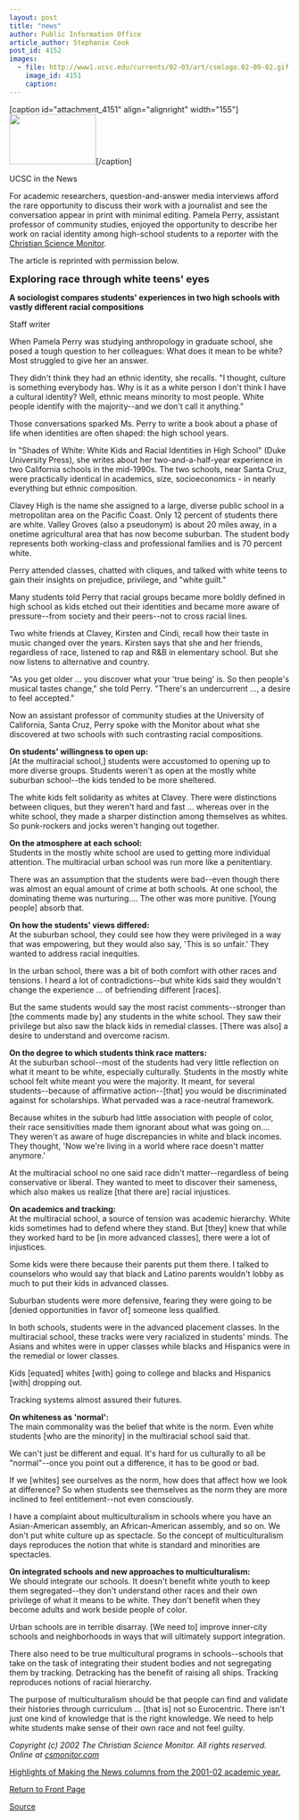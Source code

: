 ```yaml
---
layout: post
title: "news"
author: Public Information Office
article_author: Stephanie Cook
post_id: 4152
images:
  - file: http://www1.ucsc.edu/currents/02-03/art/csmlogo.02-09-02.gif
    image_id: 4151
    caption: 
---
```


[caption id="attachment_4151" align="alignright" width="155"]<a href="http://dev-ucsc-news.pantheonsite.io/wp-content/uploads/2002/09/csmlogo.02-09-02.gif"><img class="size-full wp-image-4151" src="http://dev-ucsc-news.pantheonsite.io/wp-content/uploads/2002/09/csmlogo.02-09-02.gif" alt="" width="155" height="90" /></a>[/caption]
<p class="pagehead">
  UCSC in the News
</p>
<p>
  For academic researchers, question-and-answer media interviews afford the rare opportunity to discuss their work with a journalist and see the conversation appear in print with minimal editing. Pamela Perry, assistant professor of community studies, enjoyed the opportunity to describe her work on racial identity among high-school students to a reporter with the <a href="http://www.csmonitor.com">Christian Science Monitor</a>.
</p>
<p>
  The article is reprinted with permission below.
</p>
<p>
  <b><font size="4">Exploring race through white teens' eyes</font></b><br>
</p>
<p>
  <b>A sociologist compares students' experiences in two high schools with vastly different racial compositions</b><br>
</p>
<p>
  Staff writer
</p>
<p>
  When Pamela Perry was studying anthropology in graduate school, she posed a tough question to her colleagues: What does it mean to be white?<br>
  Most struggled to give her an answer.<br>
</p>
<p>
  They didn't think they had an ethnic identity, she recalls. "I thought, culture is something everybody has. Why is it as a white person I don't think I have a cultural identity? Well, ethnic means minority to most people. White people identify with the majority--and we don't call it anything."<br>
</p>
<p>
  Those conversations sparked Ms. Perry to write a book about a phase of life when identities are often shaped: the high school years.<br>
</p>
<p>
  In "Shades of White: White Kids and Racial Identities in High School" (Duke University Press), she writes about her two-and-a-half-year experience in two California schools in the mid-1990s. The two schools, near Santa Cruz, were practically identical in academics, size, socioeconomics - in nearly everything but ethnic composition.<br>
</p>
<p>
  Clavey High is the name she assigned to a large, diverse public school in a metropolitan area on the Pacific Coast. Only 12 percent of students there are white. Valley Groves (also a pseudonym) is about 20 miles away, in a onetime agricultural area that has now become suburban. The student body represents both working-class and professional families and is 70 percent white.<br>
</p>
<p>
  Perry attended classes, chatted with cliques, and talked with white teens to gain their insights on prejudice, privilege, and "white guilt."<br>
</p>
<p>
  Many students told Perry that racial groups became more boldly defined in high school as kids etched out their identities and became more aware of pressure--from society and their peers--not to cross racial lines.<br>
</p>
<p>
  Two white friends at Clavey, Kirsten and Cindi, recall how their taste in music changed over the years. Kirsten says that she and her friends, regardless of race, listened to rap and R&amp;B in elementary school. But she now listens to alternative and country.<br>
</p>
<p>
  "As you get older ... you discover what your 'true being' is. So then people's musical tastes change," she told Perry. "There's an undercurrent ..., a desire to feel accepted."
</p>
<p>
  Now an assistant professor of community studies at the University of California, Santa Cruz, Perry spoke with the Monitor about what she discovered at two schools with such contrasting racial compositions.<br>
</p>
<p>
  <b>On students' willingness to open up:</b><br>
  [At the multiracial school,] students were accustomed to opening up to more diverse groups. Students weren't as open at the mostly white suburban school--the kids tended to be more sheltered.<br>
</p>
<p>
  The white kids felt solidarity as whites at Clavey. There were distinctions between cliques, but they weren't hard and fast ... whereas over in the white school, they made a sharper distinction among themselves as whites. So punk-rockers and jocks weren't hanging out together.<br>
</p>
<p>
  <b>On the atmosphere at each school:</b><br>
  Students in the mostly white school are used to getting more individual attention. The multiracial urban school was run more like a penitentiary.<br>
</p>
<p>
  There was an assumption that the students were bad--even though there was almost an equal amount of crime at both schools. At one school, the dominating theme was nurturing.... The other was more punitive. [Young people] absorb that.<br>
</p>
<p>
  <b>On how the students' views differed:</b><br>
  At the suburban school, they could see how they were privileged in a way that was empowering, but they would also say, 'This is so unfair.' They wanted to address racial inequities.<br>
</p>
<p>
  In the urban school, there was a bit of both comfort with other races and tensions. I heard a lot of contradictions--but white kids said they wouldn't change the experience ... of befriending different [races].<br>
</p>
<p>
  But the same students would say the most racist comments--stronger than [the comments made by] any students in the white school. They saw their privilege but also saw the black kids in remedial classes. [There was also] a desire to understand and overcome racism.<br>
</p>
<p>
  <b>On the degree to which students think race matters:</b><br>
  At the suburban school--most of the students had very little reflection on what it meant to be white, especially culturally. Students in the mostly white school felt white meant you were the majority. It meant, for several students--because of affirmative action--[that] you would be discriminated against for scholarships. What pervaded was a race-neutral framework.<br>
</p>
<p>
  Because whites in the suburb had little association with people of color, their race sensitivities made them ignorant about what was going on.... They weren't as aware of huge discrepancies in white and black incomes. They thought, 'Now we're living in a world where race doesn't matter anymore.'<br>
</p>
<p>
  At the multiracial school no one said race didn't matter--regardless of being conservative or liberal. They wanted to meet to discover their sameness, which also makes us realize [that there are] racial injustices.<br>
</p>
<p>
  <b>On academics and tracking:</b><br>
  At the multiracial school, a source of tension was academic hierarchy. White kids sometimes had to defend where they stand. But [they] knew that while they worked hard to be [in more advanced classes], there were a lot of injustices.
</p>
<p>
  Some kids were there because their parents put them there. I talked to counselors who would say that black and Latino parents wouldn't lobby as much to put their kids in advanced classes.<br>
</p>
<p>
  Suburban students were more defensive, fearing they were going to be [denied opportunities in favor of] someone less qualified.<br>
</p>
<p>
  In both schools, students were in the advanced placement classes. In the multiracial school, these tracks were very racialized in students' minds. The Asians and whites were in upper classes while blacks and Hispanics were in the remedial or lower classes.<br>
</p>
<p>
  Kids [equated] whites [with] going to college and blacks and Hispanics [with] dropping out.
</p>
<p>
  Tracking systems almost assured their futures.<br>
</p>
<p>
  <b>On whiteness as 'normal':</b><br>
  The main commonality was the belief that white is the norm. Even white students [who are the minority] in the multiracial school said that.<br>
</p>
<p>
  We can't just be different and equal. It's hard for us culturally to all be "normal"--once you point out a difference, it has to be good or bad.<br>
</p>
<p>
  If we [whites] see ourselves as the norm, how does that affect how we look at difference? So when students see themselves as the norm they are more inclined to feel entitlement--not even consciously.
</p>
<p>
  I have a complaint about multiculturalism in schools where you have an Asian-American assembly, an African-American assembly, and so on. We don't put white culture up as spectacle. So the concept of multiculturalism days reproduces the notion that white is standard and minorities are spectacles.<br>
</p>
<p>
  <b>On integrated schools and new approaches to multiculturalism:</b><br>
  We should integrate our schools. It doesn't benefit white youth to keep them segregated--they don't understand other races and their own privilege of what it means to be white. They don't benefit when they become adults and work beside people of color.<br>
</p>
<p>
  Urban schools are in terrible disarray. [We need to] improve inner-city schools and neighborhoods in ways that will ultimately support integration.<br>
</p>
<p>
  There also need to be true multicultural programs in schools--schools that take on the task of integrating their student bodies and not segregating them by tracking. Detracking has the benefit of raising all ships. Tracking reproduces notions of racial hierarchy.
</p>
<p>
  The purpose of multiculturalism should be that people can find and validate their histories through curriculum ... [that is] not so Eurocentric. There isn't just one kind of knowledge that is the right knowledge. We need to help white students make sense of their own race and not feel guilty.<br>
</p>
<p>
  <i>Copyright (c) 2002 The Christian Science Monitor. All rights reserved. Online at <a href="http://www.csmonitor.com">csmonitor.com</a></i><b><br></b>
</p>
<p>
  <a href="http://www.ucsc.edu/toplevel/administration/pio/media_highlights/index.html">Highlights of Making the News columns from the 2001-02 academic year.</a><br>
</p>
<p>
  <a href="http://currents.ucsc.edu/">Return to Front Page</a>
</p>
<p><a href="http://www1.ucsc.edu/currents/02-03/09-02/news.html" title="Permalink to news">Source</a></p>
